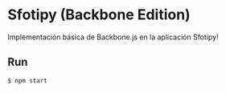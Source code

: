 # Sfotipy (Backbone Edition)

Implementación básica de Backbone.js en la aplicación Sfotipy!

## Run

```
$ npm start
```
